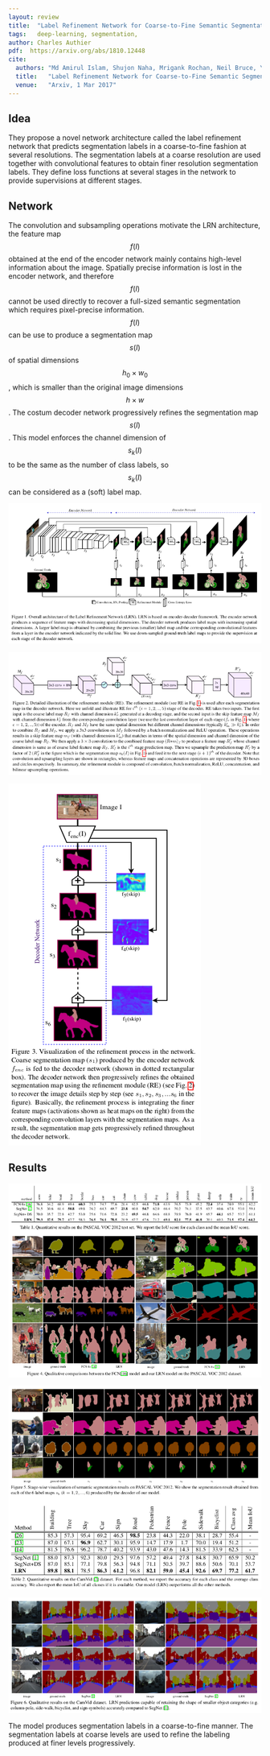 ```yaml
---
layout: review
title:  "Label Refinement Network for Coarse-to-Fine Semantic Segmentation"
tags:   deep-learning, segmentation,
author: Charles Authier
pdf:  https://arxiv.org/abs/1810.12448
cite:
  authors: "Md Amirul Islam, Shujon Naha, Mrigank Rochan, Neil Bruce, Yang Wang"
  title:   "Label Refinement Network for Coarse-to-Fine Semantic Segmentation"
  venue:   "Arxiv, 1 Mar 2017"
---
```


## Idea
They propose a novel network architecture called the label refinement network that predicts segmentation labels in a coarse-to-fine fashion at several resolutions.
The segmentation labels at a coarse resolution are used together with convolutional features to obtain finer resolution segmentation labels.
They define loss functions at several stages in the network to provide supervisions at different stages.

## Network
The convolution and subsampling operations motivate the LRN architecture, the feature map $$f(I)$$ obtained at the end of the encoder network mainly contains high-level information about the image.
Spatially precise information is lost in the encoder network, and therefore $$f(I)$$ cannot be used directly to recover a full-sized semantic segmentation which requires pixel-precise information.
$$f(I)$$ can be use to produce a segmentation map $$s(I)$$ of spatial dimensions $$h_0 \times w_0$$ , which is smaller than the original image dimensions $$h \times w$$.
The costum decoder network progressively refines the segmentation map $$s(I)$$.
This model enforces the channel dimension of $$s_k (I)$$ to be the same as the number of class labels, so $$s_k (I)$$ can be considered as a (soft) label map.

![](/deep-learning/images/LRN/network.png)

![](/deep-learning/images/LRN/RE.png)

![](/deep-learning/images/LRN/viz.png)

## Results

![](/deep-learning/images/LRN/pascal.png)

![](/deep-learning/images/LRN/camvid.png)

![](/deep-learning/images/LRN/camvid2.png)

The model produces segmentation labels in a coarse-to-fine manner. The segmentation labels at coarse levels are used to refine the labeling produced at finer levels progressively.
